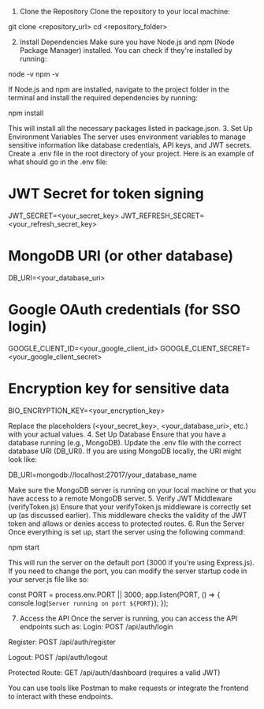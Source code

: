1. Clone the Repository 
Clone the repository to your local machine:

git clone <repository_url>
cd <repository_folder>

2. Install Dependencies
Make sure you have Node.js and npm (Node Package Manager) installed. You can check if they're installed by running:

node -v
npm -v

If Node.js and npm are installed, navigate to the project folder in the terminal and install the required dependencies by running:

npm install

This will install all the necessary packages listed in package.json.
3. Set Up Environment Variables
The server uses environment variables to manage sensitive information like database credentials, API keys, and JWT secrets. Create a .env file in the root directory of your project. Here is an example of what should go in the .env file:

# JWT Secret for token signing
JWT_SECRET=<your_secret_key>
JWT_REFRESH_SECRET=<your_refresh_secret_key>

# MongoDB URI (or other database)
DB_URI=<your_database_uri>

# Google OAuth credentials (for SSO login)
GOOGLE_CLIENT_ID=<your_google_client_id>
GOOGLE_CLIENT_SECRET=<your_google_client_secret>

# Encryption key for sensitive data
BIO_ENCRYPTION_KEY=<your_encryption_key>

Replace the placeholders (<your_secret_key>, <your_database_uri>, etc.) with your actual values.
4. Set Up Database
Ensure that you have a database running (e.g., MongoDB). Update the .env file with the correct database URI (DB_URI).
If you are using MongoDB locally, the URI might look like:

DB_URI=mongodb://localhost:27017/your_database_name

Make sure the MongoDB server is running on your local machine or that you have access to a remote MongoDB server.
5. Verify JWT Middleware (verifyToken.js)
Ensure that your verifyToken.js middleware is correctly set up (as discussed earlier). This middleware checks the validity of the JWT token and allows or denies access to protected routes.
6. Run the Server
Once everything is set up, start the server using the following command:

npm start

This will run the server on the default port (3000 if you're using Express.js). If you need to change the port, you can modify the server startup code in your server.js file like so:

const PORT = process.env.PORT || 3000;
app.listen(PORT, () => {
  console.log(`Server running on port ${PORT}`);
});

7. Access the API
Once the server is running, you can access the API endpoints such as:
Login: POST /api/auth/login


Register: POST /api/auth/register


Logout: POST /api/auth/logout


Protected Route: GET /api/auth/dashboard (requires a valid JWT)


You can use tools like Postman to make requests or integrate the frontend to interact with these endpoints.
